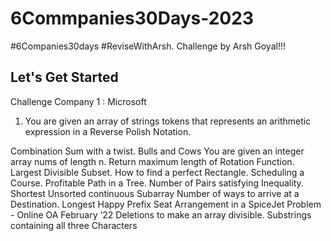 # 6Commpanies30Days-2023
#6Companies30days  #ReviseWithArsh. Challenge by Arsh Goyal!!!

## Let's Get Started

Challenge Company 1 : Microsoft 

1. You are given an array of strings tokens that represents an arithmetic expression in a Reverse Polish Notation.

Combination Sum with a twist.
Bulls and Cows
You are given an integer array nums of length n. Return maximum length of Rotation Function.
Largest Divisible Subset.
How to find a perfect Rectangle.
Scheduling a Course.
Profitable Path in a Tree.
Number of Pairs satisfying Inequality.
Shortest Unsorted continuous Subarray
Number of ways to arrive at a Destination.
Longest Happy Prefix
Seat Arrangement in a SpiceJet Problem - Online OA February ‘22
Deletions to make an array divisible.
Substrings containing all three Characters

